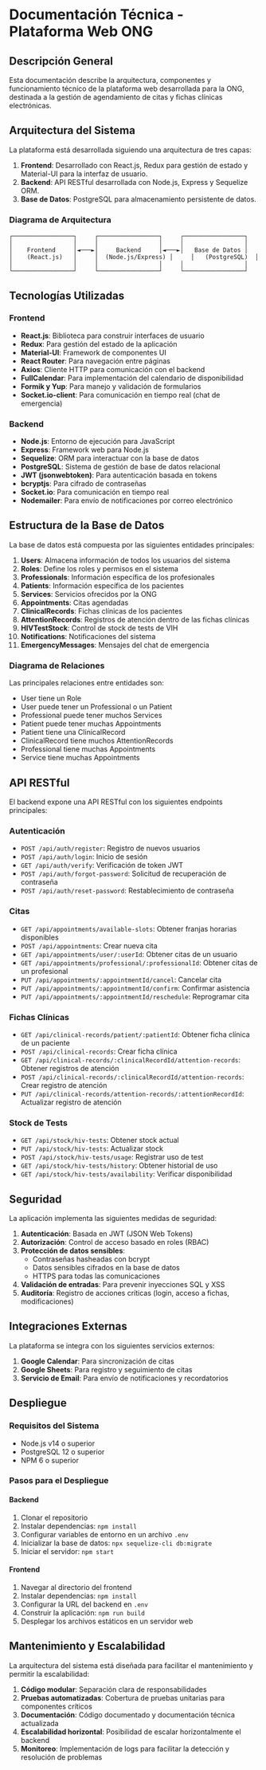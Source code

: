 # Documentación Técnica - Plataforma Web ONG

## Descripción General

Esta documentación describe la arquitectura, componentes y funcionamiento técnico de la plataforma web desarrollada para la ONG, destinada a la gestión de agendamiento de citas y fichas clínicas electrónicas.

## Arquitectura del Sistema

La plataforma está desarrollada siguiendo una arquitectura de tres capas:

1. **Frontend**: Desarrollado con React.js, Redux para gestión de estado y Material-UI para la interfaz de usuario.
2. **Backend**: API RESTful desarrollada con Node.js, Express y Sequelize ORM.
3. **Base de Datos**: PostgreSQL para almacenamiento persistente de datos.

### Diagrama de Arquitectura

```
┌─────────────────┐     ┌─────────────────┐     ┌─────────────────┐
│                 │     │                 │     │                 │
│    Frontend     │◄───►│     Backend     │◄───►│   Base de Datos │
│    (React.js)   │     │  (Node.js/Express) │     │   (PostgreSQL)  │
│                 │     │                 │     │                 │
└─────────────────┘     └─────────────────┘     └─────────────────┘
```

## Tecnologías Utilizadas

### Frontend
- **React.js**: Biblioteca para construir interfaces de usuario
- **Redux**: Para gestión del estado de la aplicación
- **Material-UI**: Framework de componentes UI
- **React Router**: Para navegación entre páginas
- **Axios**: Cliente HTTP para comunicación con el backend
- **FullCalendar**: Para implementación del calendario de disponibilidad
- **Formik y Yup**: Para manejo y validación de formularios
- **Socket.io-client**: Para comunicación en tiempo real (chat de emergencia)

### Backend
- **Node.js**: Entorno de ejecución para JavaScript
- **Express**: Framework web para Node.js
- **Sequelize**: ORM para interactuar con la base de datos
- **PostgreSQL**: Sistema de gestión de base de datos relacional
- **JWT (jsonwebtoken)**: Para autenticación basada en tokens
- **bcryptjs**: Para cifrado de contraseñas
- **Socket.io**: Para comunicación en tiempo real
- **Nodemailer**: Para envío de notificaciones por correo electrónico

## Estructura de la Base de Datos

La base de datos está compuesta por las siguientes entidades principales:

1. **Users**: Almacena información de todos los usuarios del sistema
2. **Roles**: Define los roles y permisos en el sistema
3. **Professionals**: Información específica de los profesionales
4. **Patients**: Información específica de los pacientes
5. **Services**: Servicios ofrecidos por la ONG
6. **Appointments**: Citas agendadas
7. **ClinicalRecords**: Fichas clínicas de los pacientes
8. **AttentionRecords**: Registros de atención dentro de las fichas clínicas
9. **HIVTestStock**: Control de stock de tests de VIH
10. **Notifications**: Notificaciones del sistema
11. **EmergencyMessages**: Mensajes del chat de emergencia

### Diagrama de Relaciones

Las principales relaciones entre entidades son:

- User tiene un Role
- User puede tener un Professional o un Patient
- Professional puede tener muchos Services
- Patient puede tener muchas Appointments
- Patient tiene una ClinicalRecord
- ClinicalRecord tiene muchos AttentionRecords
- Professional tiene muchas Appointments
- Service tiene muchas Appointments

## API RESTful

El backend expone una API RESTful con los siguientes endpoints principales:

### Autenticación
- `POST /api/auth/register`: Registro de nuevos usuarios
- `POST /api/auth/login`: Inicio de sesión
- `GET /api/auth/verify`: Verificación de token JWT
- `POST /api/auth/forgot-password`: Solicitud de recuperación de contraseña
- `POST /api/auth/reset-password`: Restablecimiento de contraseña

### Citas
- `GET /api/appointments/available-slots`: Obtener franjas horarias disponibles
- `POST /api/appointments`: Crear nueva cita
- `GET /api/appointments/user/:userId`: Obtener citas de un usuario
- `GET /api/appointments/professional/:professionalId`: Obtener citas de un profesional
- `PUT /api/appointments/:appointmentId/cancel`: Cancelar cita
- `PUT /api/appointments/:appointmentId/confirm`: Confirmar asistencia
- `PUT /api/appointments/:appointmentId/reschedule`: Reprogramar cita

### Fichas Clínicas
- `GET /api/clinical-records/patient/:patientId`: Obtener ficha clínica de un paciente
- `POST /api/clinical-records`: Crear ficha clínica
- `GET /api/clinical-records/:clinicalRecordId/attention-records`: Obtener registros de atención
- `POST /api/clinical-records/:clinicalRecordId/attention-records`: Crear registro de atención
- `PUT /api/clinical-records/attention-records/:attentionRecordId`: Actualizar registro de atención

### Stock de Tests
- `GET /api/stock/hiv-tests`: Obtener stock actual
- `PUT /api/stock/hiv-tests`: Actualizar stock
- `POST /api/stock/hiv-tests/usage`: Registrar uso de test
- `GET /api/stock/hiv-tests/history`: Obtener historial de uso
- `GET /api/stock/hiv-tests/availability`: Verificar disponibilidad

## Seguridad

La aplicación implementa las siguientes medidas de seguridad:

1. **Autenticación**: Basada en JWT (JSON Web Tokens)
2. **Autorización**: Control de acceso basado en roles (RBAC)
3. **Protección de datos sensibles**: 
   - Contraseñas hasheadas con bcrypt
   - Datos sensibles cifrados en la base de datos
   - HTTPS para todas las comunicaciones
4. **Validación de entradas**: Para prevenir inyecciones SQL y XSS
5. **Auditoría**: Registro de acciones críticas (login, acceso a fichas, modificaciones)

## Integraciones Externas

La plataforma se integra con los siguientes servicios externos:

1. **Google Calendar**: Para sincronización de citas
2. **Google Sheets**: Para registro y seguimiento de citas
3. **Servicio de Email**: Para envío de notificaciones y recordatorios

## Despliegue

### Requisitos del Sistema
- Node.js v14 o superior
- PostgreSQL 12 o superior
- NPM 6 o superior

### Pasos para el Despliegue

#### Backend
1. Clonar el repositorio
2. Instalar dependencias: `npm install`
3. Configurar variables de entorno en un archivo `.env`
4. Inicializar la base de datos: `npx sequelize-cli db:migrate`
5. Iniciar el servidor: `npm start`

#### Frontend
1. Navegar al directorio del frontend
2. Instalar dependencias: `npm install`
3. Configurar la URL del backend en `.env`
4. Construir la aplicación: `npm run build`
5. Desplegar los archivos estáticos en un servidor web

## Mantenimiento y Escalabilidad

La arquitectura del sistema está diseñada para facilitar el mantenimiento y permitir la escalabilidad:

1. **Código modular**: Separación clara de responsabilidades
2. **Pruebas automatizadas**: Cobertura de pruebas unitarias para componentes críticos
3. **Documentación**: Código documentado y documentación técnica actualizada
4. **Escalabilidad horizontal**: Posibilidad de escalar horizontalmente el backend
5. **Monitoreo**: Implementación de logs para facilitar la detección y resolución de problemas
